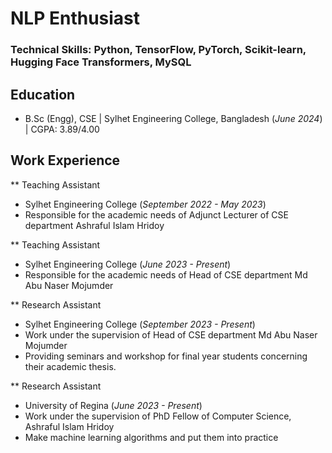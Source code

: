 # NLP Enthusiast

### Technical Skills: Python, TensorFlow, PyTorch, Scikit-learn, Hugging Face Transformers, MySQL

## Education
- B.Sc (Engg), CSE | Sylhet Engineering College, Bangladesh (_June 2024_) | CGPA: 3.89/4.00

## Work Experience

** Teaching Assistant
- Sylhet Engineering College (_September 2022 - May 2023_)
- Responsible for the academic needs of Adjunct Lecturer of CSE department Ashraful Islam Hridoy

** Teaching Assistant
- Sylhet Engineering College (_June 2023 - Present_)
- Responsible for the academic needs of Head of CSE department Md Abu Naser Mojumder

** Research Assistant
- Sylhet Engineering College (_September 2023 - Present_)
- Work under the supervision of Head of CSE department Md Abu Naser Mojumder
- Providing seminars and workshop for final year students concerning their academic thesis.

** Research Assistant
- University of Regina (_June 2023 - Present_)
- Work under the supervision of PhD Fellow of Computer Science, Ashraful Islam Hridoy
- Make machine learning algorithms and put them into practice

